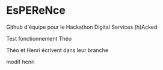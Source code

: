 # EsPEReNce
Github d'équipe pour le Hackathon Digital Services (h)Acked

Test fonctionnement Théo

Théo et Henri écrivent dans leur branche

modif henri